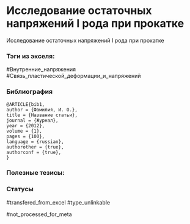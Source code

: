 # Исследование остаточных напряжений I рода при прокатке

Исследование остаточных напряжений I рода при прокатке

### Тэги из экселя:
#Внутренние_напряжения 
#Связь_пластической_деформации_и_напряжений 

### Библиография
```
@ARTICLE{bib1,
author = {Фамилия, И. О.},
title = {Название статьи},
journal = {Журнал},
year = {2012},
volume = {1},
pages = {100},
language = {russian},
authorother = {true},
authorconf = {true},
}
```

### Полезные тезисы:

### Статусы
#transfered_from_excel 
#type_unlinkable 

#not_processed_for_meta